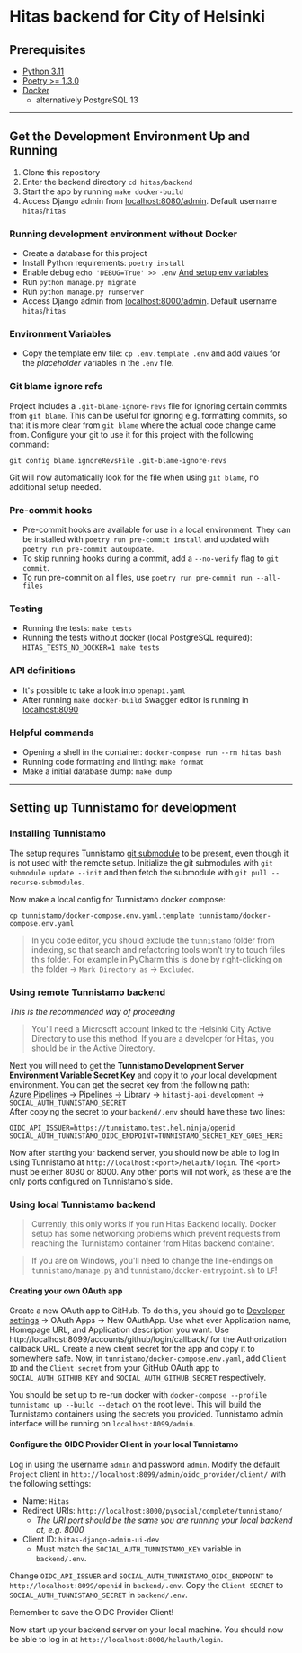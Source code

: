 # Hitas backend for City of Helsinki


## Prerequisites

* [Python 3.11](https://www.python.org/)
* [Poetry >= 1.3.0](https://github.com/python-poetry/poetry#installation)
* [Docker](https://docs.docker.com/get-docker/)
  * alternatively PostgreSQL 13

---

## Get the Development Environment Up and Running

1. Clone this repository
2. Enter the backend directory `cd hitas/backend`
3. Start the app by running `make docker-build`
4. Access Django admin from [localhost:8080/admin](http://localhost:8080/admin). Default username `hitas`/`hitas`


### Running development environment without Docker

* Create a database for this project
* Install Python requirements: `poetry install`
* Enable debug `echo 'DEBUG=True' >> .env` [And setup env variables](#environment-variables)
* Run `python manage.py migrate`
* Run `python manage.py runserver`
* Access Django admin from [localhost:8000/admin](http://localhost:8080/admin). Default username `hitas`/`hitas`


### Environment Variables

- Copy the template env file: `cp .env.template .env` and add values for the _placeholder_ variables in the `.env`
  file.


### Git blame ignore refs

Project includes a `.git-blame-ignore-revs` file for ignoring certain commits from `git blame`.
This can be useful for ignoring e.g. formatting commits, so that it is more clear from `git blame`
where the actual code change came from. Configure your git to use it for this project with the
following command:

```shell
git config blame.ignoreRevsFile .git-blame-ignore-revs
```

Git will now automatically look for the file when using `git blame`, no additional setup needed.


### Pre-commit hooks

* Pre-commit hooks are available for use in a local environment. They can be installed with
  `poetry run pre-commit install` and updated with `poetry run pre-commit autoupdate`.
* To skip running hooks during a commit, add a `--no-verify` flag to `git commit`.
* To run pre-commit on all files, use `poetry run pre-commit run --all-files`


### Testing

* Running the tests: `make tests`
* Running the tests without docker (local PostgreSQL required): `HITAS_TESTS_NO_DOCKER=1 make tests`


### API definitions

* It's possible to take a look into `openapi.yaml`
* After running `make docker-build` Swagger editor is running in [localhost:8090](localhost:8090)


### Helpful commands

* Opening a shell in the container: `docker-compose run --rm hitas bash`
* Running code formatting and linting: `make format`
* Make a initial database dump: `make dump`

---

## Setting up Tunnistamo for development


### Installing Tunnistamo

The setup requires Tunnistamo [git submodule] to be present, even though it is not used with the
remote setup. Initialize the git submodules with `git submodule update --init` and then
fetch the submodule with `git pull --recurse-submodules`.

Now make a local config for Tunnistamo docker compose:
```shell
cp tunnistamo/docker-compose.env.yaml.template tunnistamo/docker-compose.env.yaml
```

> In you code editor, you should exclude the `tunnistamo` folder from indexing, so that search and
> refactoring tools won't try to touch files this folder. For example in PyCharm this is done by
> right-clicking on the folder -> `Mark Directory as` -> `Excluded`.


### Using remote Tunnistamo backend

*This is the recommended way of proceeding*

> You'll need a Microsoft account linked to the Helsinki City Active Directory to use this method.
> If you are a developer for Hitas, you should be in the Active Directory.

Next you will need to get the **Tunnistamo Development Server Environment Variable Secret Key** and copy it to your
local development environment. You can get the secret key from the following path:
\
[Azure Pipelines] -> Pipelines -> Library -> `hitastj-api-development` -> `SOCIAL_AUTH_TUNNISTAMO_SECRET`
\
After copying the secret to your `backend/.env` should have these two lines:
```.dotenv
OIDC_API_ISSUER=https://tunnistamo.test.hel.ninja/openid
SOCIAL_AUTH_TUNNISTAMO_OIDC_ENDPOINT=TUNNISTAMO_SECRET_KEY_GOES_HERE
```

Now after starting your backend server, you should now be able to log in using Tunnistamo at
`http://localhost:<port>/helauth/login`.
The `<port>` must be either 8080 or 8000.
Any other ports will not work, as these are the only ports configured on Tunnistamo's side.


### Using local Tunnistamo backend

> Currently, this only works if you run Hitas Backend locally. Docker setup has some networking
> problems which prevent requests from reaching the Tunnistamo container from Hitas backend container.

> If you are on Windows, you'll need to change the line-endings on `tunnistamo/manage.py`
> and `tunnistamo/docker-entrypoint.sh` to `LF`!


#### Creating your own OAuth app

Create a new OAuth app to GitHub. To do this, you should go to [Developer settings] -> OAuth Apps -> New OAuthApp.
Use what ever Application name, Homepage URL, and Application description you want.
Use http://localhost:8099/accounts/github/login/callback/ for the Authorization callback URL.
Create a new client secret for the app and copy it to somewhere safe.
Now, in `tunnistamo/docker-compose.env.yaml`, add `Client ID` and the `Client secret` from your
GitHub OAuth app to `SOCIAL_AUTH_GITHUB_KEY` and `SOCIAL_AUTH_GITHUB_SECRET` respectively.

You should be set up to re-run docker with `docker-compose --profile tunnistamo up --build --detach`
on the root level. This will build the Tunnistamo containers using the secrets you provided.
Tunnistamo admin interface will be running on `localhost:8099/admin`.


#### Configure the OIDC Provider Client in your local Tunnistamo

Log in using the username `admin` and password `admin`.
Modify the default `Project` client in `http://localhost:8099/admin/oidc_provider/client/` with
the following settings:

- Name: `Hitas`
- Redirect URIs: `http://localhost:8000/pysocial/complete/tunnistamo/`
  - *The URI port should be the same you are running your local backend at, e.g. 8000*
- Client ID: `hitas-django-admin-ui-dev`
  - Must match the `SOCIAL_AUTH_TUNNISTAMO_KEY` variable in `backend/.env`.


Change `OIDC_API_ISSUER` and `SOCIAL_AUTH_TUNNISTAMO_OIDC_ENDPOINT` to `http://localhost:8099/openid` in `backend/.env`.
Copy the `Client SECRET` to `SOCIAL_AUTH_TUNNISTAMO_SECRET` in `backend/.env`.

Remember to save the OIDC Provider Client!

Now start up your backend server on your local machine. You should now be able
to log in at `http://localhost:8000/helauth/login`.

[Tunnistamo]: https://github.com/City-of-Helsinki/tunnistamo
[git submodule]: https://git-scm.com/book/en/v2/Git-Tools-Submodules
[Developer settings]: https://github.com/settings/developers
[Azure Pipelines]: https://dev.azure.com/City-of-Helsinki/hitastj
